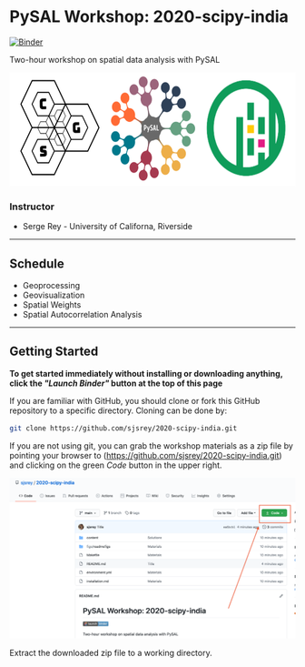 # PySAL Workshop: 2020-scipy-india

[![Binder](https://mybinder.org/badge_logo.svg)](https://mybinder.org/v2/gh/sjsrey/2020-scipy-india/main?urlpath=lab)

Two-hour workshop on spatial data analysis with PySAL

<p align="center">
<img height=200 src='figs/readmefigs/spatial_logos.png' >
</p>

### Instructor

* Serge Rey - University of Californa, Riverside

---

## Schedule

- Geoprocessing
- Geovisualization
- Spatial Weights
- Spatial Autocorrelation Analysis


---


## Getting Started

**To get started immediately without installing or downloading anything, click the *"Launch Binder"* button at the top of this page**


If you are familiar with GitHub, you should clone or fork this GitHub repository to a specific directory. Cloning can be done by:

``` bash
git clone https://github.com/sjsrey/2020-scipy-india.git
```

If you are not using git, you can grab the workshop materials as a zip file by pointing your browser to (https://github.com/sjsrey/2020-scipy-india.git) and clicking on the green _Code_ button in the upper right.

![download](figs/readmefigs/download.png)

Extract the downloaded zip file to a working directory.


